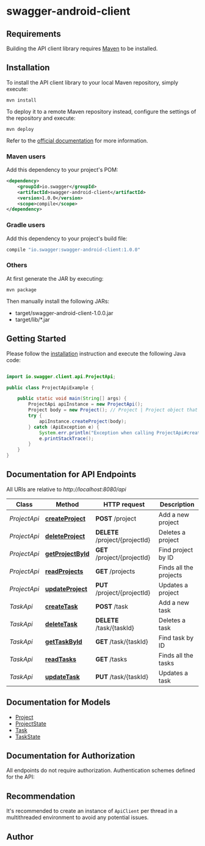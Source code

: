 # swagger-android-client

## Requirements

Building the API client library requires [Maven](https://maven.apache.org/) to be installed.

## Installation

To install the API client library to your local Maven repository, simply execute:

```shell
mvn install
```

To deploy it to a remote Maven repository instead, configure the settings of the repository and execute:

```shell
mvn deploy
```

Refer to the [official documentation](https://maven.apache.org/plugins/maven-deploy-plugin/usage.html) for more information.

### Maven users

Add this dependency to your project's POM:

```xml
<dependency>
    <groupId>io.swagger</groupId>
    <artifactId>swagger-android-client</artifactId>
    <version>1.0.0</version>
    <scope>compile</scope>
</dependency>
```

### Gradle users

Add this dependency to your project's build file:

```groovy
compile "io.swagger:swagger-android-client:1.0.0"
```

### Others

At first generate the JAR by executing:

    mvn package

Then manually install the following JARs:

* target/swagger-android-client-1.0.0.jar
* target/lib/*.jar

## Getting Started

Please follow the [installation](#installation) instruction and execute the following Java code:

```java

import io.swagger.client.api.ProjectApi;

public class ProjectApiExample {

    public static void main(String[] args) {
        ProjectApi apiInstance = new ProjectApi();
        Project body = new Project(); // Project | Project object that needs to be added
        try {
            apiInstance.createProject(body);
        } catch (ApiException e) {
            System.err.println("Exception when calling ProjectApi#createProject");
            e.printStackTrace();
        }
    }
}

```

## Documentation for API Endpoints

All URIs are relative to *http://localhost:8080/api*

Class | Method | HTTP request | Description
------------ | ------------- | ------------- | -------------
*ProjectApi* | [**createProject**](docs/ProjectApi.md#createProject) | **POST** /project | Add a new project
*ProjectApi* | [**deleteProject**](docs/ProjectApi.md#deleteProject) | **DELETE** /project/{projectId} | Deletes a project
*ProjectApi* | [**getProjectById**](docs/ProjectApi.md#getProjectById) | **GET** /project/{projectId} | Find project by ID
*ProjectApi* | [**readProjects**](docs/ProjectApi.md#readProjects) | **GET** /projects | Finds all the projects
*ProjectApi* | [**updateProject**](docs/ProjectApi.md#updateProject) | **PUT** /project/{projectId} | Updates a project
*TaskApi* | [**createTask**](docs/TaskApi.md#createTask) | **POST** /task | Add a new task
*TaskApi* | [**deleteTask**](docs/TaskApi.md#deleteTask) | **DELETE** /task/{taskId} | Deletes a task
*TaskApi* | [**getTaskById**](docs/TaskApi.md#getTaskById) | **GET** /task/{taskId} | Find task by ID
*TaskApi* | [**readTasks**](docs/TaskApi.md#readTasks) | **GET** /tasks | Finds all the tasks
*TaskApi* | [**updateTask**](docs/TaskApi.md#updateTask) | **PUT** /task/{taskId} | Updates a task


## Documentation for Models

 - [Project](docs/Project.md)
 - [ProjectState](docs/ProjectState.md)
 - [Task](docs/Task.md)
 - [TaskState](docs/TaskState.md)


## Documentation for Authorization

All endpoints do not require authorization.
Authentication schemes defined for the API:

## Recommendation

It's recommended to create an instance of `ApiClient` per thread in a multithreaded environment to avoid any potential issues.

## Author



